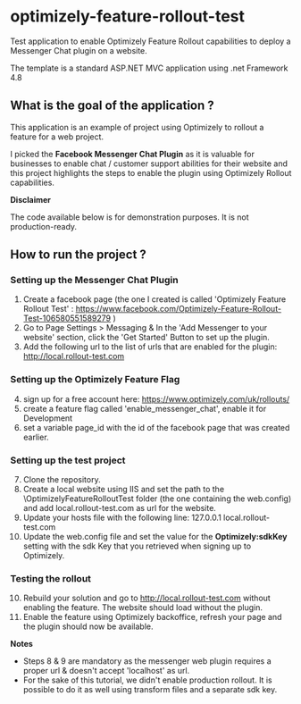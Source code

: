 # optimizely-feature-rollout-test

Test application to enable Optimizely Feature Rollout capabilities to deploy a Messenger Chat plugin on a website. 

The template is a standard ASP.NET MVC application using .net Framework 4.8 

## What is the goal of the application ?

This application is an example of project using Optimizely to rollout a feature for a web project. 

I picked the **Facebook Messenger Chat Plugin** as it is valuable for businesses to enable chat / customer support abilities for their website and 
this project highlights the steps to enable the plugin using Optimizely Rollout capabilities.

**Disclaimer**

The code available below is for demonstration purposes. It is not production-ready. 

## How to run the project ? 

### Setting up the Messenger Chat Plugin

1. Create a facebook page (the one I created is called 'Optimizely Feature Rollout Test' : https://www.facebook.com/Optimizely-Feature-Rollout-Test-106580551589279 )
2. Go to Page Settings > Messaging & In the 'Add Messenger to your website' section, click the 'Get Started' Button to set up the plugin.
3. Add the following url to the list of urls that are enabled for the plugin: http://local.rollout-test.com

### Setting up the Optimizely Feature Flag

4. sign up for a free account here: https://www.optimizely.com/uk/rollouts/
5. create a feature flag called 'enable_messenger_chat', enable it for Development
6. set a variable page_id with the id of the facebook page that was created earlier.

### Setting up the test project

7. Clone the repository.
8. Create a local website using IIS and set the path to the \OptimizelyFeatureRolloutTest folder (the one containing the web.config) and add local.rollout-test.com as url for the website.
9. Update your hosts file with the following line: 127.0.0.1	local.rollout-test.com
10. Update the web.config file and set the value for the **Optimizely:sdkKey** setting with the sdk Key that you retrieved when signing up to Optimizely.

### Testing the rollout

10. Rebuild your solution and go to http://local.rollout-test.com without enabling the feature. The website should load without the plugin. 
11. Enable the feature using Optimizely backoffice, refresh your page and the plugin should now be available. 

**Notes**

- Steps 8 & 9 are mandatory as the messenger web plugin requires a proper url & doesn't accept 'localhost' as url.
- For the sake of this tutorial, we didn't enable production rollout. It is possible to do it as well using transform files and a separate sdk key.